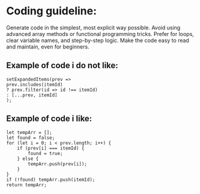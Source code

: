# Coding guideline:
Generate code in the simplest, most explicit way possible.
Avoid using advanced array methods or functional programming tricks.
Prefer for loops, clear variable names, and step-by-step logic.
Make the code easy to read and maintain, even for beginners.

## Example of code i do not like:
```
setExpandedItems(prev =>
prev.includes(itemId)
? prev.filter(id => id !== itemId)
: [...prev, itemId]
);
```

## Example of code i like:
```
let tempArr = [];
let found = false;
for (let i = 0; i < prev.length; i++) {
    if (prev[i] === itemId) {
        found = true;
    } else {
        tempArr.push(prev[i]);
    }
}
if (!found) tempArr.push(itemId);
return tempArr;
```